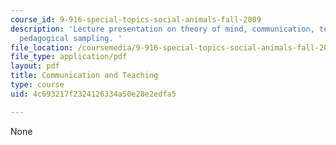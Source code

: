```yaml
---
course_id: 9-916-special-topics-social-animals-fall-2009
description: 'Lecture presentation on theory of mind, communication, teaching, and
  pedagogical sampling. '
file_location: /coursemedia/9-916-special-topics-social-animals-fall-2009/4c693217f2324126334a50e28e2edfa5_MIT9_916F09_lec07.pdf
file_type: application/pdf
layout: pdf
title: Communication and Teaching
type: course
uid: 4c693217f2324126334a50e28e2edfa5

---
```

None
